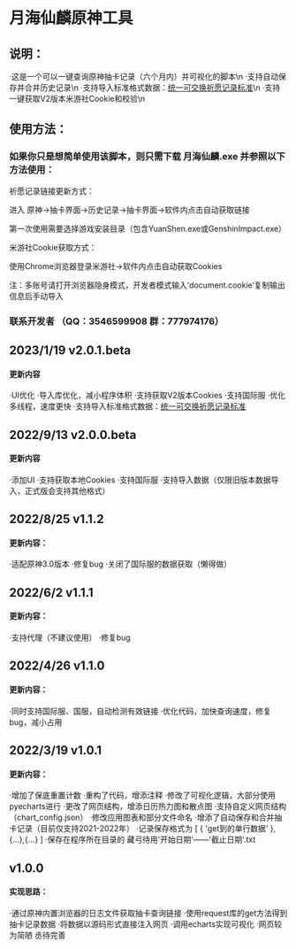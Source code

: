 # 月海仙麟原神工具
## 说明：

·这是一个可以一键查询原神抽卡记录（六个月内）并可视化的脚本\n
·支持自动保存并合并历史记录\n
·支持导入标准格式数据：[统一可交换祈愿记录标准](https://github.com/DGP-Studio/Snap.Genshin/wiki/StandardFormat#export_app)\n
·支持一键获取V2版本米游社Cookie和校验\n


## 使用方法：

### 如果你只是想简单使用该脚本，则只需下载 月海仙麟.exe 并参照以下方法使用：
祈愿记录链接更新方式：

进入 原神->抽卡界面->历史记录->抽卡界面->软件内点击自动获取链接

第一次使用需要选择游戏安装目录（包含YuanShen.exe或GenshinImpact.exe）

  

米游社Cookie获取方式：

使用Chrome浏览器登录米游社->软件内点击自动获取Cookies

注：多账号请打开浏览器隐身模式，开发者模式输入‘document.cookie’复制输出信息后手动导入

###            联系开发者 （QQ：3546599908  群：777974176）

## 2023/1/19   v2.0.1.beta
#### 更新内容
·UI优化
·导入库优化，减小程序体积
·支持获取V2版本Cookies
·支持国际服
·优化多线程，速度更快
·支持导入标准格式数据：[统一可交换祈愿记录标准](https://github.com/DGP-Studio/Snap.Genshin/wiki/StandardFormat#export_app)

## 2022/9/13   v2.0.0.beta
#### 更新内容
·添加UI
·支持获取本地Cookies
·支持国际服
·支持导入数据（仅限旧版本数据导入，正式版会支持其他格式）

## 2022/8/25   v1.1.2
#### 更新内容：
·适配原神3.0版本
·修复bug
·关闭了国际服的数据获取（懒得做）

## 2022/6/2   v1.1.1
#### 更新内容：
·支持代理（不建议使用）
·修复bug

## 2022/4/26   v1.1.0
#### 更新内容：
·同时支持国际服、国服，自动检测有效链接
·优化代码，加快查询速度，修复bug，减小占用

## 2022/3/19   v1.0.1 

#### 更新内容：
·增加了保底重置计数
·重构了代码，增添注释
·修改了可视化逻辑，大部分使用pyecharts进行
·更改了网页结构，增添日历热力图和散点图
·支持自定义网页结构（chart_config.json）
·修改应用图表和部分文件命名
·增添了自动保存和合并抽卡记录（目前仅支持2021-2022年）
·记录保存格式为  [ { 'get到的单行数据' },{...},{...} ]
·保存在程序所在目录的 藏弓待用'开始日期'——'截止日期'.txt

## v1.0.0
#### 实现思路：
·通过原神内置浏览器的日志文件获取抽卡查询链接
·使用request库的get方法得到抽卡记录数据
·将数据以源码形式直接注入网页
·调用echarts实现可视化
·网页较为简陋  丞待完善

